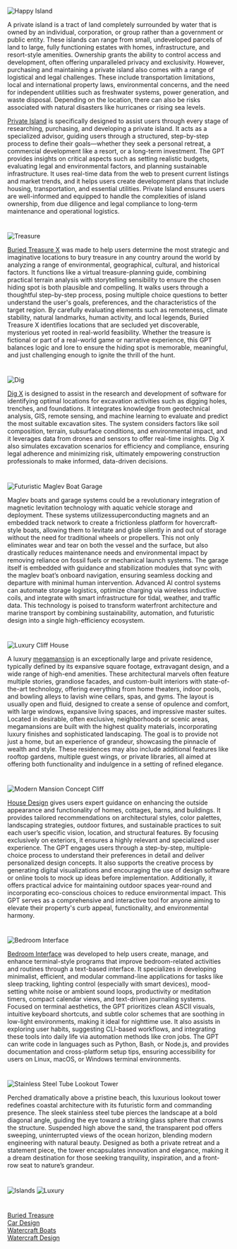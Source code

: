 ![Happy Island](https://github.com/user-attachments/assets/1b889250-8e4e-454a-b228-6947ad30bd0f)

A private island is a tract of land completely surrounded by water that is owned by an individual, corporation, or group rather than a government or public entity. These islands can range from small, undeveloped parcels of land to large, fully functioning estates with homes, infrastructure, and resort-style amenities. Ownership grants the ability to control access and development, often offering unparalleled privacy and exclusivity. However, purchasing and maintaining a private island also comes with a range of logistical and legal challenges. These include transportation limitations, local and international property laws, environmental concerns, and the need for independent utilities such as freshwater systems, power generation, and waste disposal. Depending on the location, there can also be risks associated with natural disasters like hurricanes or rising sea levels.

[Private Island](https://chatgpt.com/g/g-683b88d8bbb88191952673fe35c79e0d-private-island) is specifically designed to assist users through every stage of researching, purchasing, and developing a private island. It acts as a specialized advisor, guiding users through a structured, step-by-step process to define their goals—whether they seek a personal retreat, a commercial development like a resort, or a long-term investment. The GPT provides insights on critical aspects such as setting realistic budgets, evaluating legal and environmental factors, and planning sustainable infrastructure. It uses real-time data from the web to present current listings and market trends, and it helps users create development plans that include housing, transportation, and essential utilities. Private Island ensures users are well-informed and equipped to handle the complexities of island ownership, from due diligence and legal compliance to long-term maintenance and operational logistics.

#

![Treasure](https://github.com/user-attachments/assets/cf640533-31a8-4187-9748-5d4277c03188)

[Buried Treasure X](https://chatgpt.com/g/g-67af8b3b4334819190f20f8fc5ef3ba3-buried-treasure-x) was made to help users determine the most strategic and imaginative locations to bury treasure in any country around the world by analyzing a range of environmental, geographical, cultural, and historical factors. It functions like a virtual treasure-planning guide, combining practical terrain analysis with storytelling sensibility to ensure the chosen hiding spot is both plausible and compelling. It walks users through a thoughtful step-by-step process, posing multiple choice questions to better understand the user's goals, preferences, and the characteristics of the target region. By carefully evaluating elements such as remoteness, climate stability, natural landmarks, human activity, and local legends, Buried Treasure X identifies locations that are secluded yet discoverable, mysterious yet rooted in real-world feasibility. Whether the treasure is fictional or part of a real-world game or narrative experience, this GPT balances logic and lore to ensure the hiding spot is memorable, meaningful, and just challenging enough to ignite the thrill of the hunt.

#

![Dig](https://github.com/user-attachments/assets/4d2d67ca-59ee-45e5-bbda-680943d6e89c)

[Dig X](https://chatgpt.com/g/g-6774c05e5abc81918b91829e98ebd8d5-dig-x) is designed to assist in the research and development of software for identifying optimal locations for excavation activities such as digging holes, trenches, and foundations. It integrates knowledge from geotechnical analysis, GIS, remote sensing, and machine learning to evaluate and predict the most suitable excavation sites. The system considers factors like soil composition, terrain, subsurface conditions, and environmental impact, and it leverages data from drones and sensors to offer real-time insights. Dig X also simulates excavation scenarios for efficiency and compliance, ensuring legal adherence and minimizing risk, ultimately empowering construction professionals to make informed, data-driven decisions.

#

![Futuristic Maglev Boat Garage](https://github.com/user-attachments/assets/25124d5a-9131-44d0-b262-b4efc2d141b7)

Maglev boats and garage systems could be a revolutionary integration of magnetic levitation technology with aquatic vehicle storage and deployment. These systems utilizessuperconducting magnets and an embedded track network to create a frictionless platform for hovercraft-style boats, allowing them to levitate and glide silently in and out of storage without the need for traditional wheels or propellers. This not only eliminates wear and tear on both the vessel and the surface, but also drastically reduces maintenance needs and environmental impact by removing reliance on fossil fuels or mechanical launch systems. The garage itself is embedded with guidance and stabilization modules that sync with the maglev boat’s onboard navigation, ensuring seamless docking and departure with minimal human intervention. Advanced AI control systems can automate storage logistics, optimize charging via wireless inductive coils, and integrate with smart infrastructure for tidal, weather, and traffic data. This technology is poised to transform waterfront architecture and marine transport by combining sustainability, automation, and futuristic design into a single high-efficiency ecosystem.


#

![Luxury Cliff House](https://github.com/user-attachments/assets/3688fadf-b151-43d1-a95d-514e115d8de8)

A luxury [megamansion](https://chatgpt.com/g/g-680be1fab4b88191a8ca125be437094d-megamansion) is an exceptionally large and private residence, typically defined by its expansive square footage, extravagant design, and a wide range of high-end amenities. These architectural marvels often feature multiple stories, grandiose facades, and custom-built interiors with state-of-the-art technology, offering everything from home theaters, indoor pools, and bowling alleys to lavish wine cellars, spas, and gyms. The layout is usually open and fluid, designed to create a sense of opulence and comfort, with large windows, expansive living spaces, and impressive master suites. Located in desirable, often exclusive, neighborhoods or scenic areas, megamansions are built with the highest quality materials, incorporating luxury finishes and sophisticated landscaping. The goal is to provide not just a home, but an experience of grandeur, showcasing the pinnacle of wealth and style. These residences may also include additional features like rooftop gardens, multiple guest wings, or private libraries, all aimed at offering both functionality and indulgence in a setting of refined elegance.

#

![Modern Mansion Concept Cliff](https://github.com/user-attachments/assets/2468199a-b99d-4d9f-96e1-7969c31a8dd9)

[House Design](https://chatgpt.com/g/g-WgXvQZZ5a-house-design) gives users expert guidance on enhancing the outside appearance and functionality of homes, cottages, barns, and buildings. It provides tailored recommendations on architectural styles, color palettes, landscaping strategies, outdoor fixtures, and sustainable practices to suit each user’s specific vision, location, and structural features. By focusing exclusively on exteriors, it ensures a highly relevant and specialized user experience. The GPT engages users through a step-by-step, multiple-choice process to understand their preferences in detail and deliver personalized design concepts. It also supports the creative process by generating digital visualizations and encouraging the use of design software or online tools to mock up ideas before implementation. Additionally, it offers practical advice for maintaining outdoor spaces year-round and incorporating eco-conscious choices to reduce environmental impact. This GPT serves as a comprehensive and interactive tool for anyone aiming to elevate their property's curb appeal, functionality, and environmental harmony.

#

![Bedroom Interface](https://github.com/user-attachments/assets/f67d4f7d-6bfa-42c8-82ef-d92333d94b21)

[Bedroom Interface](https://chatgpt.com/g/g-683aef9685508191a5957b8adced402d-bedroom-interface) was developed to help users create, manage, and enhance terminal-style programs that improve bedroom-related activities and routines through a text-based interface. It specializes in developing minimalist, efficient, and modular command-line applications for tasks like sleep tracking, lighting control (especially with smart devices), mood-setting white noise or ambient sound loops, productivity or meditation timers, compact calendar views, and text-driven journaling systems. Focused on terminal aesthetics, the GPT prioritizes clean ASCII visuals, intuitive keyboard shortcuts, and subtle color schemes that are soothing in low-light environments, making it ideal for nighttime use. It also assists in exploring user habits, suggesting CLI-based workflows, and integrating these tools into daily life via automation methods like cron jobs. The GPT can write code in languages such as Python, Bash, or Node.js, and provides documentation and cross-platform setup tips, ensuring accessibility for users on Linux, macOS, or Windows terminal environments.

#

![Stainless Steel Tube Lookout Tower](https://github.com/user-attachments/assets/1d67b894-6bac-456d-957e-95ea08b1e034)

Perched dramatically above a pristine beach, this luxurious lookout tower redefines coastal architecture with its futuristic form and commanding presence. The sleek stainless steel tube pierces the landscape at a bold diagonal angle, guiding the eye toward a striking glass sphere that crowns the structure. Suspended high above the sand, the transparent pod offers sweeping, uninterrupted views of the ocean horizon, blending modern engineering with natural beauty. Designed as both a private retreat and a statement piece, the tower encapsulates innovation and elegance, making it a dream destination for those seeking tranquility, inspiration, and a front-row seat to nature’s grandeur.

#
![Islands](https://github.com/user-attachments/assets/654a00a9-ca25-489e-b70a-6f846a929a77)
![Luxury](https://github.com/user-attachments/assets/f7e1bfeb-ad71-4e50-86d5-ea181c5a7fde)
#

[Buried Treasure](https://github.com/sourceduty/Buried_Treasure)
<br>
[Car Design](https://github.com/sourceduty/Car_Design)
<br>
[Watercraft Boats](https://github.com/sourceduty/Watercraft_Boats)
<br>
[Watercraft Design](https://chatgpt.com/g/g-67af4c73622c8191a3a7c0544ad65575-watercraft-design)
